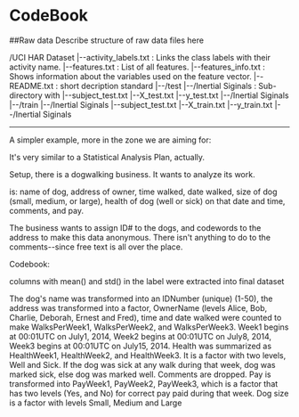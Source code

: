 
# CodeBook

##Raw data 
Describe structure of raw data files here

/UCI HAR Dataset
|--activity_labels.txt : Links the class labels with their activity name.
|--features.txt        : List of all features.
|--features_info.txt   : Shows information about the variables used on the feature vector.
|--README.txt          : short decription standard 
|--/test
   |--/Inertial Siginals  : Sub-directory with 
   |--subject_test.txt
   |--X_test.txt
   |--y_test.txt
   |--/Inertial Siginals
|--/train
   |--/Inertial Siginals
   |--subject_test.txt
   |--X_train.txt
   |--y_train.txt
   |--/Inertial Siginals


-----------------
A simpler example, more in the zone we are aiming for:

It's very similar to a Statistical Analysis Plan, actually.

Setup, there is a dogwalking business. It wants to analyze its work.

is: name of dog, address of owner, time walked, date walked, size of dog (small, medium, or large), health of dog (well or sick) on that date and time, comments, and pay.

The business wants to assign ID# to the dogs, and codewords to the address to make this data anonymous. There isn't anything to do to the comments--since free text is all over the place.

Codebook:


columns with mean() and std() in the label were extracted into final dataset



The dog's name was transformed into an IDNumber (unique) (1-50),
the address was transformed into a factor, OwnerName (levels Alice, Bob, Charlie, Deborah, Ernest and Fred),
time and date walked were counted to make WalksPerWeek1, WalksPerWeek2, and WalksPerWeek3. Week1 begins at 00:01UTC on July1, 2014, Week2 begins at 00:01UTC on July8, 2014, Week3 begins at 00:01UTC on July15, 2014.
Health was summarized as HealthWeek1, HealthWeek2, and HealthWeek3. It is a factor with two levels, Well and Sick. If the dog was sick at any walk during that week, dog was marked sick, else dog was marked well.
Comments are dropped.
Pay is transformed into PayWeek1, PayWeek2, PayWeek3, which is a factor that has two levels (Yes, and No) for correct pay paid during that week.
Dog size is a factor with levels Small, Medium and Large

